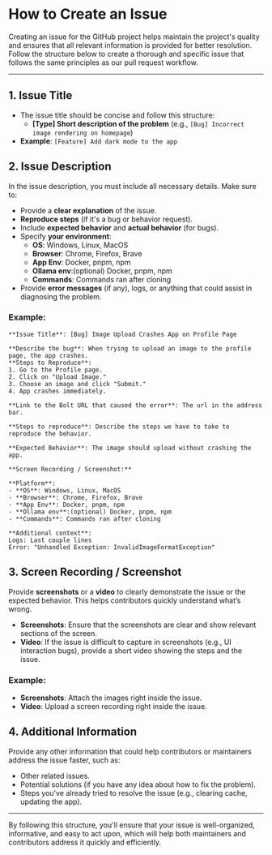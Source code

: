 # How to Create an Issue

Creating an issue for the GitHub project helps maintain the project's quality and ensures that all relevant information is provided for better resolution. Follow the structure below to create a thorough and specific issue that follows the same principles as our pull request workflow.

---

## 1. **Issue Title**
- The issue title should be concise and follow this structure:
  - **[Type] Short description of the problem** (e.g., `[Bug] Incorrect image rendering on homepage`)
- **Example**: `[Feature] Add dark mode to the app`

## 2. **Issue Description**
In the issue description, you must include all necessary details. Make sure to:
- Provide a **clear explanation** of the issue.
- **Reproduce steps** (if it's a bug or behavior request).
- Include **expected behavior** and **actual behavior** (for bugs).
- Specify **your environment**:
  - **OS**: Windows, Linux, MacOS 
  - **Browser**: Chrome, Firefox, Brave
  - **App Env**: Docker, pnpm, npm
  - **Ollama env**:(optional) Docker, pnpm, npm
  - **Commands**: Commands ran after cloning
- Provide **error messages** (if any), logs, or anything that could assist in diagnosing the problem.

### Example:
```
**Issue Title**: [Bug] Image Upload Crashes App on Profile Page

**Describe the bug**: When trying to upload an image to the profile page, the app crashes.  
**Steps to Reproduce**:
1. Go to the Profile page.
2. Click on "Upload Image."
3. Choose an image and click "Submit."
4. App crashes immediately.

**Link to the Bolt URL that caused the error**: The url in the address bar.

**Steps to reproduce**: Describe the steps we have to take to reproduce the behavior.

**Expected Behavior**: The image should upload without crashing the app.  

**Screen Recording / Screenshot:**

**Platform**:
- **OS**: Windows, Linux, MacOS
- **Browser**: Chrome, Firefox, Brave
- **App Env**: Docker, pnpm, npm
- **Ollama env**:(optional) Docker, pnpm, npm
- **Commands**: Commands ran after cloning

**Additional context**:
Logs: Last couple lines 
Error: "Unhandled Exception: InvalidImageFormatException"  
```

## 3. **Screen Recording / Screenshot**
Provide **screenshots** or a **video** to clearly demonstrate the issue or the expected behavior. This helps contributors quickly understand what’s wrong.

- **Screenshots**: Ensure that the screenshots are clear and show relevant sections of the screen.
- **Video**: If the issue is difficult to capture in screenshots (e.g., UI interaction bugs), provide a short video showing the steps and the issue.

### Example:
- **Screenshots**: Attach the images right inside the issue.
- **Video**: Upload a screen recording right inside the issue.

## 4. **Additional Information**
Provide any other information that could help contributors or maintainers address the issue faster, such as:
- Other related issues.
- Potential solutions (if you have any idea about how to fix the problem).
- Steps you've already tried to resolve the issue (e.g., clearing cache, updating the app).

---

By following this structure, you'll ensure that your issue is well-organized, informative, and easy to act upon, which will help both maintainers and contributors address it quickly and efficiently.
